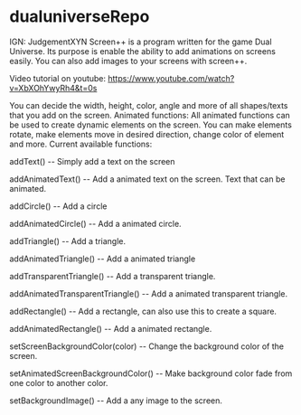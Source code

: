 # dualuniverseRepo
IGN: JudgementXYN
Screen++ is a program written for the game Dual Universe. Its purpose is enable the ability to add animations on screens easily. You can also add images to your screens with screen++.

Video tutorial on youtube:
https://www.youtube.com/watch?v=XbXOhYwyRh4&t=0s

You can decide the width, height, color, angle and more of all shapes/texts that you add on the screen. 
Animated functions: All animated functions can be used to create dynamic elements on the screen. You can make elements rotate, make elements move in desired direction, change color of element and more.
Current available functions:

addText()                             -- Simply add a text on the screen

addAnimatedText()                     -- Add a animated text on the screen. Text that can be animated.

addCircle()                           -- Add a circle

addAnimatedCircle()                   -- Add a animated circle.

addTriangle()                         -- Add a triangle.

addAnimatedTriangle()                 -- Add a animated triangle

addTransparentTriangle()              -- Add a transparent triangle.

addAnimatedTransparentTriangle()      -- Add a animated transparent triangle.

addRectangle()                        -- Add a rectangle, can also use this to create a square.

addAnimatedRectangle()                -- Add a animated rectangle.

setScreenBackgroundColor(color)       -- Change the background color of the screen.

setAnimatedScreenBackgroundColor()    -- Make background color fade from one color to another color.

setBackgroundImage()                  -- Add a any image to the screen.
